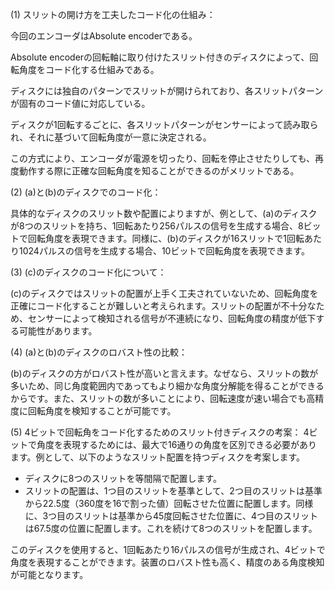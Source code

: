 (1) スリットの開け方を工夫したコード化の仕組み：

今回のエンコーダはAbsolute encoderである。

Absolute encoderの回転軸に取り付けたスリット付きのディスクによって、回転角度をコード化する仕組みである。

ディスクには独自のパターンでスリットが開けられており、各スリットパターンが固有のコード値に対応している。

ディスクが1回転するごとに、各スリットパターンがセンサーによって読み取られ、それに基づいて回転角度が一意に決定される。

この方式により、エンコーダが電源を切ったり、回転を停止させたりしても、再度動作する際に正確な回転角度を知ることができるのがメリットである。

(2) (a)と(b)のディスクでのコード化：

具体的なディスクのスリット数や配置によりますが、例として、(a)のディスクが8つのスリットを持ち、1回転あたり256パルスの信号を生成する場合、8ビットで回転角度を表現できます。同様に、(b)のディスクが16スリットで1回転あたり1024パルスの信号を生成する場合、10ビットで回転角度を表現できます。

(3) (c)のディスクのコード化について：

(c)のディスクではスリットの配置が上手く工夫されていないため、回転角度を正確にコード化することが難しいと考えられます。スリットの配置が不十分なため、センサーによって検知される信号が不連続になり、回転角度の精度が低下する可能性があります。

(4) (a)と(b)のディスクのロバスト性の比較：

(b)のディスクの方がロバスト性が高いと言えます。なぜなら、スリットの数が多いため、同じ角度範囲内であってもより細かな角度分解能を得ることができるからです。また、スリットの数が多いことにより、回転速度が速い場合でも高精度に回転角度を検知することが可能です。

(5) 4ビットで回転角をコード化するためのスリット付きディスクの考案：
4ビットで角度を表現するためには、最大で16通りの角度を区別できる必要があります。例として、以下のようなスリット配置を持つディスクを考案します。

- ディスクに8つのスリットを等間隔で配置します。
- スリットの配置は、1つ目のスリットを基準として、2つ目のスリットは基準から22.5度（360度を16で割った値）回転させた位置に配置します。同様に、3つ目のスリットは基準から45度回転させた位置に、4つ目のスリットは67.5度の位置に配置します。これを続けて8つのスリットを配置します。

このディスクを使用すると、1回転あたり16パルスの信号が生成され、4ビットで角度を表現することができます。装置のロバスト性も高く、精度のある角度検知が可能となります。